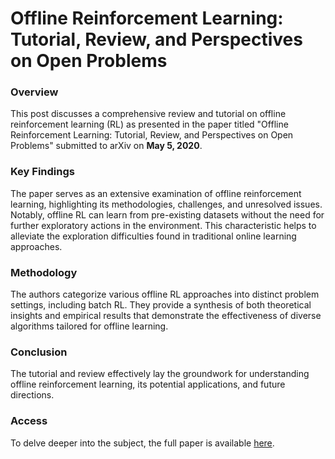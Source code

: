 # Offline Reinforcement Learning: Tutorial, Review, and Perspectives on Open Problems

### Overview
This post discusses a comprehensive review and tutorial on offline reinforcement learning (RL) as presented in the paper titled "Offline Reinforcement Learning: Tutorial, Review, and Perspectives on Open Problems" submitted to arXiv on **May 5, 2020**. 

### Key Findings
The paper serves as an extensive examination of offline reinforcement learning, highlighting its methodologies, challenges, and unresolved issues. Notably, offline RL can learn from pre-existing datasets without the need for further exploratory actions in the environment. This characteristic helps to alleviate the exploration difficulties found in traditional online learning approaches.

### Methodology
The authors categorize various offline RL approaches into distinct problem settings, including batch RL. They provide a synthesis of both theoretical insights and empirical results that demonstrate the effectiveness of diverse algorithms tailored for offline learning.

### Conclusion
The tutorial and review effectively lay the groundwork for understanding offline reinforcement learning, its potential applications, and future directions. 

### Access
To delve deeper into the subject, the full paper is available [here](https://arxiv.org/abs/2005.01643).
